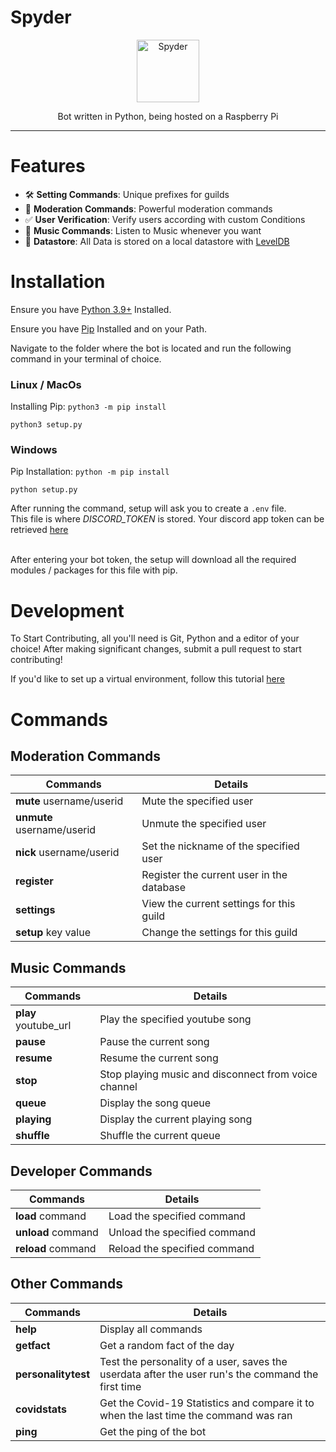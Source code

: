 # Spyder 
<div align="center">
    <a href="https://github.com/royce-mathew/Spyder">
    <img src="https://cdn.discordapp.com/app-icons/730171191632986234/beda4acd239d66c261541edad187e95e.png" alt="Spyder" height="100" />
    <a/>
    <p>
      Bot written in Python, being hosted on a Raspberry Pi
    </p>
</div>

<hr />

# Features
- 🛠️ **Setting Commands**: Unique prefixes for guilds
- 🔨 **Moderation Commands**: Powerful moderation commands
- ✅ **User Verification**: Verify users according with custom Conditions
- 🎵 **Music Commands**: Listen to Music whenever you want
- 💾 **Datastore**: All Data is stored on a local datastore with [LevelDB](https://github.com/google/leveldb)

# Installation
Ensure you have [Python 3.9+](https://www.python.org/downloads/) Installed.

Ensure you have [Pip](https://pip.pypa.io/en/stable/installation/) Installed and on your Path.

Navigate to the folder where the bot is located and run the following command in your terminal of choice.

### Linux / MacOs <br/>
Installing Pip: `python3 -m pip install`
```console
python3 setup.py 
```
### Windows <br/>
Pip Installation: `python -m pip install`
```console
python setup.py
```
After running the command, setup will ask you to create a `.env` file. <br/>
This file is where *DISCORD_TOKEN* is stored. Your discord app token can be retrieved [here](https://discord.com/developers/)<br/><br/>

After entering your bot token, the setup will download all the required modules / packages for this file with pip.


# Development
To Start Contributing, all you'll need is Git, Python and a editor of your choice! After making significant changes, submit a pull request to start contributing!

If you'd like to set up a virtual environment, follow this tutorial [here](https://docs.python.org/3/library/venv.html)

# Commands
## Moderation Commands
Commands | Details
------------ | -------------
**mute** username/userid | Mute the specified user
**unmute** username/userid | Unmute the specified user
**nick** username/userid | Set the nickname of the specified user
**register** | Register the current user in the database
**settings** | View the current settings for this guild
**setup** key value | Change the settings for this guild 

## Music Commands
Commands | Details
------------ | -------------
**play** youtube_url | Play the specified youtube song
**pause** | Pause the current song
**resume** | Resume the current song
**stop** | Stop playing music and disconnect from voice channel
**queue** | Display the song queue
**playing** | Display the current playing song
**shuffle** | Shuffle the current queue

## Developer Commands
Commands | Details
------------ | -------------
**load** command | Load the specified command
**unload** command | Unload the specified command
**reload** command | Reload the specified command

## Other Commands
Commands | Details
------------ | -------------
**help** | Display all commands
**getfact** | Get a random fact of the day
**personalitytest** | Test the personality of a user, saves the userdata after the user run's the command the first time
**covidstats** | Get the Covid-19 Statistics and compare it to when the last time the command was ran
**ping** | Get the ping of the bot

